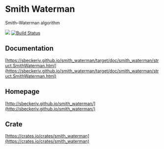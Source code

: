# Smith Waterman
Smith–Waterman algorithm

[![](http://meritbadge.herokuapp.com/smith_waterman)](https://crates.io/crates/smith_waterman)
[![Build
Status](https://travis-ci.org/sbeckeriv/smith_waterman.svg?branch=master)](https://travis-ci.org/sbeckeriv/smith_waterman)

## Documentation
[https://sbeckeriv.github.io/smith_waterman/target/doc/smith_waterman/struct.SmithWaterman.html](https://sbeckeriv.github.io/smith_waterman/target/doc/smith_waterman/struct.SmithWaterman.html)


## Homepage
[http://sbeckeriv.github.io/smith_waterman/](http://sbeckeriv.github.io/smith_waterman/)


## Crate
[https://crates.io/crates/smith_waterman](https://crates.io/crates/smith_waterman)

